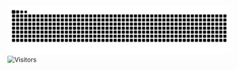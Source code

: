 <picture>
  <source media="(prefers-color-scheme: dark)" srcset="https://raw.githubusercontent.com/ccinv/ccinv/output/github-snake-dark.svg" />
  <source media="(prefers-color-scheme: light)" srcset="https://raw.githubusercontent.com/ccinv/ccinv/output/github-snake.svg" />
  <img alt="github-snake" src="github-snake.svg" />
  <img src="https://komarev.com/ghpvc/?username=ccinv&style=for-the-badge&label=Visitors&color=blue" alt="Visitors" />
</picture>
